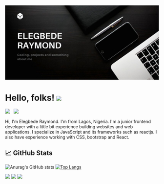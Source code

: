 ![Header](https://github.com/m0nds/Elegbede-Raymond/blob/main/Black%20Flat%20%26%20Minimalist%20Accounting%20Business%20Website.png)
# Hello, folks! <img src="https://raw.githubusercontent.com/MartinHeinz/MartinHeinz/master/wave.gif" width="30px">

<a href="https://twitter.com/m0nds_"><img height="30" src="https://github.com/WaylonWalker/WaylonWalker/blob/main/icon/twitter.png?raw=true"></a>&nbsp;&nbsp;
<a href="https://instagram.com/m0nds"><img height="30" src="https://github.com/WaylonWalker/WaylonWalker/blob/main/icon/instagram.jpg?raw=true"></a>&nbsp;&nbsp;

Hi, I'm Elegbede Raymond. I'm from Lagos, Nigeria. I'm a junior frontend developer with a little bit experience building websites and web applications. I specialize in JavaScript and its frameworks such as reactjs. I also have experience working with CSS, bootstrap and React.


## &#x1f4c8; GitHub Stats

![Anurag's GitHub stats](https://github-readme-stats.vercel.app/api?username=m0nds&show_icons=true)
[![Top Langs](https://github-readme-stats.vercel.app/api/top-langs/?username=m0nds)](https://github.com/m0nds/github-readme-stats)

![](https://img.shields.io/badge/Code-JavaScript-informational?style=flat&logo=javascript&logoColor=white&color=2bbc8a)
![](https://img.shields.io/badge/Code-HTML-informational?style=flat&logo=html&logoColor=white&color=2bbc8a)
![](https://img.shields.io/badge/Code-CSS-informational?style=flat&logo=css&logoColor=white&color=2bbc8a)




